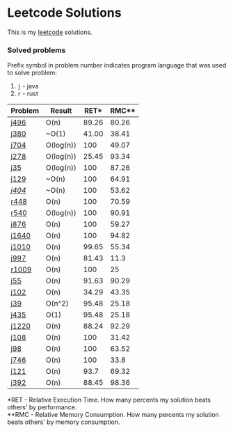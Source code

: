 # Leetcode Solutions

This is my [leetcode](https://leetcode.com/Vanderkast/) solutions.

### Solved problems

Prefix symbol in problem number indicates program language that was used to solve problem:

1. `j` - java
2. `r` - rust

| Problem                                                                                     | Result    | RET*  | RMC** |
|---------------------------------------------------------------------------------------------|-----------|-------|-------|
| [j496](https://leetcode.com/problems/next-greater-element-i/)                               | O(n)      | 89.26 | 80.26 |
| [j380](https://leetcode.com/problems/insert-delete-getrandom-o1/)                           | ~O(1)     | 41.00 | 38.41 |
| [j704](https://leetcode.com/problems/binary-search/)                                        | O(log(n)) | 100   | 49.07 |
| [j278](https://leetcode.com/problems/first-bad-version/)                                    | O(log(n)) | 25.45 | 93.34 |
| [j35](https://leetcode.com/problems/search-insert-position/)                                | O(log(n)) | 100   | 87.26 |
| [j129](https://leetcode.com/problems/sum-root-to-leaf-numbers/)                             | ~O(n)     | 100   | 64.91 |
| *[j404](https://leetcode.com/problems/sum-of-left-leaves/)*                                 | ~O(n)     | 100   | 53.62 |
| [r448](https://leetcode.com/problems/find-all-numbers-disappeared-in-an-array/)             | O(n)      | 100   | 70.59 |
| [r540](https://leetcode.com/problems/single-element-in-a-sorted-array/)                     | O(log(n)) | 100   | 90.91 |
| [j876](https://leetcode.com/problems/middle-of-the-linked-list/)                            | O(n)      | 100   | 59.27 |
| [j1640](https://leetcode.com/problems/check-array-formation-through-concatenation/)         | O(n)      | 100   | 94.82 |
| [j1010](https://leetcode.com/problems/pairs-of-songs-with-total-durations-divisible-by-60/) | O(n)      | 99.65 | 55.34 |
| [j997](https://leetcode.com/problems/find-the-town-judge/)                                  | O(n)      | 81.43 | 11.3  |
| [r1009](https://leetcode.com/problems/complement-of-base-10-integer/)                       | O(n)      | 100   | 25    |
| [j55](https://leetcode.com/problems/jump-game/)                                             | O(n)      | 91.63 | 90.29 |
| [j102](https://leetcode.com/problems/binary-tree-level-order-traversal/)                    | O(n)      | 34.29 | 43.35 |
| [j39](https://leetcode.com/problems/combination-sum/)                                       | O(n^2)    | 95.48 | 25.18 |
| [j435](https://leetcode.com/problems/poor-pigs/)                                            | O(1)      | 95.48 | 25.18 |
| [j1220](https://leetcode.com/problems/count-vowels-permutation/)                            | O(n)      | 88.24 | 92.29 |
| [j108](https://leetcode.com/problems/convert-sorted-array-to-binary-search-tree/)           | O(n)      | 100   | 31.42 |
| [j98](https://leetcode.com/problems/validate-binary-search-tree/)                           | O(n)      | 100   | 63.52 |
| [j746](https://leetcode.com/problems/min-cost-climbing-stairs/)                             | O(n)      | 100   | 33.8  |
| [j121](https://leetcode.com/problems/best-time-to-buy-and-sell-stock/)                      | O(n)      | 93.7  | 69.32 |
| [j392](https://leetcode.com/problems/is-subsequence/)                                       | O(n)      | 88.45 | 98.36 |

*RET - Relative Execution Time. How many percents my solution beats others' by performance.  
**RMC - Relative Memory Consumption. How many percents my solution beats others' by memory consumption.
